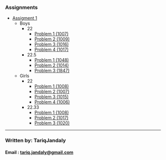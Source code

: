 ### Assignments
 - [Assigment 1](Assignment%201/README.md)
    - Boys
        - 22
            - [Problem 1 (1007)](Assignment%201/Boys_22/Problem_1.java)
            - [Problem 2 (1009)](Assignment%201/Boys_22/Problem_2.java)
            - [Problem 3 (1016)](Assignment%201/Boys_22/Problem_3.java)
            - [Problem 4 (1017)](Assignment%201/Boys_22/Problem_4.java)
        - 22.5
            - [Problem 1 (1048)](Assignment%201/Boys_22_5/Problem_1.java)
            - [Problem 2 (1014)](Assignment%201/Boys_22_5/Problem_2.java)
            - [Problem 3 (1847)](Assignment%201/Boys_22_5/Problem_3.java)
    - Girls
        - 22
            - [Problem 1 (1008)](Assignment%201/Girls_22/Problem_1.java)
            - [Problem 2 (1007)](Assignment%201/Girls_22/Problem_2.java)
            - [Problem 3 (1015)](Assignment%201/Girls_22/Problem_3.java)
            - [Problem 4 (1006)](Assignment%201/Girls_22/Problem_4.java)
        - 22.33
            - [Problem 1 (1008)](Assignment%201/Girls_22_33/Problem_1.java)
            - [Problem 2 (1017)](Assignment%201/Girls_22_33/Problem_2.java)
            - [Problem 3 (1020)](Assignment%201/Girls_22_33/Problem_3.java)
---
### Written by: TariqJandaly
#### Email : tariq.jandaly@gmail.com